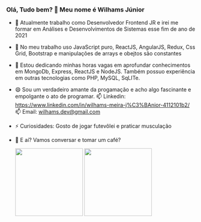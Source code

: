 ### Olá, Tudo bem? 👋 Meu nome é Wilhams Júnior 
- 🔭 Atualmente trabalho como Desenvolvedor Frontend JR e irei me formar em Análises e Desenvolvimentos de Sistemas esse fim de ano de 2021
- 🌱 No meu trabalho uso JavaScript puro, ReactJS, AngularJS, Redux, Css Grid, Bootstrap e manipulações de arrays e obejtos são constantes
- 👯  Estou dedicando minhas horas vagas em aprofundar conhecimentos em MongoDb, Express, ReactJS e NodeJS.
Também possuo experiência em outras tecnologias como PHP, MySQL, SqLITe.
- 😄 Sou um verdadeiro amante da progamação e acho algo fascinante e empolgante o ato de programar.
📫 Linkedin: https://www.linkedin.com/in/wilhams-meira-j%C3%BAnior-4112101b2/
📫 Email: wilhams.dev@gmail.com
- ⚡ Curiosidades: Gosto de jogar futevôlei e praticar musculação
- 🌱 E aí? Vamos conversar e tomar um café?

  <img height="180em" src="https://github-readme-stats.vercel.app/api?username=wilhamsJW&show_icons=true&theme=radical&include_all_commits=true&count_private=true"/>

  <img height="180em" src="https://github-readme-stats.vercel.app/api/top-langs/?username=wilhamsJW&layout=compact&langs_count=7&theme=radical"/>

<!--
**wilhamsJW/wilhamsJW** is a ✨ _special_ ✨ repository because its `README.md` (this file) appears on your GitHub profile.

Here are some ideas to get you started:

- 🔭 I’m currently working on ...
- 🌱 I’m currently learning ...
- 👯 I’m looking to collaborate on ...
- 🤔 I’m looking for help with ...
- 💬 Ask me about ...
- 📫 How to reach me: ...
- 😄 Pronouns: ...
- ⚡ Fun fact: ...
-->
